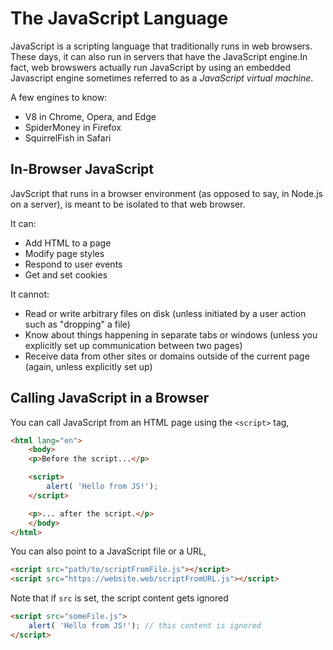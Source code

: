 # The JavaScript Language

JavaScript is a scripting language that traditionally runs in web browsers. These days, it can also run in servers that have the JavaScript engine.In fact, web browswers actually run JavaScript by using an embedded Javascript engine sometimes referred to as a *JavaScript virtual machine*.

A few engines to know:

- V8 in Chrome, Opera, and Edge
- SpiderMoney in Firefox
- SquirrelFish in Safari
  
## In-Browser JavaScript

JavScript that runs in a browser environment (as opposed to say, in Node.js on a server), is meant to be isolated to that web browser.

It can:

- Add HTML to a page
- Modify page styles
- Respond to user events
- Get and set cookies

It cannot:

- Read or write arbitrary files on disk (unless initiated by a user action such as "dropping" a file)
- Know about things happening in separate tabs or windows (unless you explicitly set up communication between two pages)
- Receive data from other sites or domains outside of the current page (again, unless explicitly set up)

## Calling JavaScript in a Browser

You can call JavaScript from an HTML page using the `<script>` tag,

```html
<html lang="en">
    <body>    
    <p>Before the script...</p>

    <script>
        alert( 'Hello from JS!');
    </script>

    <p>... after the script.</p>
    </body>
</html>
```

You can also point to a JavaScript file or a URL,

```html
<script src="path/to/scriptFromFile.js"></script>
<script src="https://website.web/scriptFromURL.js"></script>
```

Note that if `src` is set, the script content gets ignored

```html
<script src="someFile.js">
    alert( 'Hello from JS!'); // this content is ignored
</script>
```
